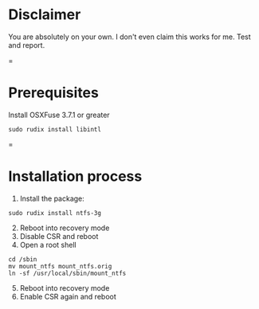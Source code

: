 # Disclaimer

You are absolutely on your own. I don't even claim this works for me.
Test and report.

=
# Prerequisites

Install OSXFuse 3.7.1 or greater

```
sudo rudix install libintl
```
=
# Installation process

1. Install the package:

```
sudo rudix install ntfs-3g
```

2. Reboot into recovery mode
3. Disable CSR and reboot
4. Open a root shell

```
cd /sbin
mv mount_ntfs mount_ntfs.orig
ln -sf /usr/local/sbin/mount_ntfs
```

5. Reboot into recovery mode
6. Enable CSR again and reboot

